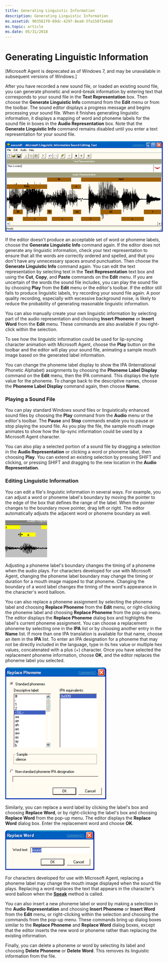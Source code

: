 ```yaml
---
title: Generating Linguistic Information
description: Generating Linguistic Information
ms.assetid: 903561f0-89dc-4297-8ea0-3fa150f2e6dd
ms.topic: article
ms.date: 05/31/2018
---
```


# Generating Linguistic Information

\[Microsoft Agent is deprecated as of Windows 7, and may be unavailable in subsequent versions of Windows.\]

After you have recorded a new sound file, or loaded an existing sound file, you can generate phonetic and word-break information by entering text that corresponds to your sound file in the **Text Representation** box. Then choose the **Generate Linguistic Info** command from the **Edit** menu or from the toolbar. The sound editor displays a progress message and begins processing your sound file. When it finishes generating linguistic information, it displays a mapping of word and phoneme labels for the sound file in boxes in the **Audio Representation** box. Note that the **Generate Linguistic Info** command remains disabled until you enter a text representation for your sound file.

![Screenshot that shows the 'Text Representation' and 'Audio Representation' panes in the Microsoft Linguistic Information Sound Editing Tool.](images/f3listlabel.gif)

If the editor doesn't produce an acceptable set of word or phoneme labels, choose the **Generate Linguistic Info** command again. If the editor does not generate any linguistic information, check your text representation to ensure that all the words are correctly ordered and spelled, and that you don't have any unnecessary spaces around punctuation. Then choose the **Generate Linguistic Info** command again. You can edit the text representation by selecting text in the **Text Representation** text box and using the **Cut**, **Copy**, and **Paste** commands on the **Edit** menu. If you are uncertain of the words the sound file includes, you can play the sound file by choosing **Play** from the **Edit** menu or the editor's toolbar. If the editor still fails to produce linguistic labels, try recording your sound file again. A poor quality recording, especially with excessive background noise, is likely to reduce the probability of generating reasonable linguistic information.

You can also manually create your own linguistic information by selecting part of the audio representation and choosing **Insert Phoneme** or **Insert Word** from the **Edit** menu. These commands are also available if you right-click within the selection.

To see how the linguistic information could be used for lip-syncing character animation with Microsoft Agent, choose the **Play** button on the toolbar and the editor will play your sound file, animating a sample mouth image based on the generated label information.

You can change the phoneme label display to show the IPA (International Phonetic Alphabet) assignments by choosing the **Phoneme Label Display** command on the **Edit** menu, then the IPA command. This displays the byte value for the phoneme. To change back to the descriptive names, choose the **Phoneme Label Display** command again, then choose **Name**.

### Playing a Sound File

You can play standard Windows sound files or linguistically enhanced sound files by choosing the **Play** command from the **Audio** menu or the editor's toolbar. The **Pause** and **Stop** commands enable you to pause or stop playing the sound file. As you play the file, the sample mouth image animates to show how the lip-sync information could be used by a Microsoft Agent character.

You can also play a selected portion of a sound file by dragging a selection in the **Audio Representation** or clicking a word or phoneme label, then choosing **Play**. You can extend an existing selection by pressing SHIFT and clicking, or pressing SHIFT and dragging to the new location in the **Audio Representation**.

### Editing Linguistic Information

You can edit a file's linguistic information in several ways. For example, you can adjust a word or phoneme label's boundary by moving the pointer to the edge of the box that defines the range of the label. When the pointer changes to the boundary move pointer, drag left or right. The editor automatically adjusts the adjacent word or phoneme boundary as well.

![Screenshot that shows edits to a file's linguistic information.](images/f4listadj.gif)

Adjusting a phoneme label's boundary changes the timing of a phoneme when the audio plays. For characters developed for use with Microsoft Agent, changing the phoneme label boundary may change the timing or duration for a mouth image mapped to that phoneme. Changing the boundary of a word label changes the timing of the word's appearance in the character's word balloon.

You can also replace a phoneme assignment by selecting the phoneme label and choosing **Replace Phoneme** from the **Edit** menu, or right-clicking the phoneme label and choosing **Replace Phoneme** from the pop-up menu. The editor displays the **Replace Phoneme** dialog box and highlights the label's current phoneme assignment. You can choose a replacement phoneme by selecting one in the **IPA** list or by choosing another entry in the **Name** list. If more than one IPA translation is available for that name, choose an item in the **IPA** list. To enter an IPA designation for a phoneme that may not be directly included in the language, type in its hex value or multiple hex values, concatenated with a plus (+) character. Once you have selected the replacement phoneme information, choose **OK**, and the editor replaces the phoneme label you selected.

![Screenshot that shows the 'Replace Phoneme' dialog, with '&lt;SIL&gt;' selected as the descriptive label.](images/f5listphone.gif)

Similarly, you can replace a word label by clicking the label's box and choosing **Replace Word**, or by right-clicking the label's box and choosing **Replace Word** from the pop-up menu. The editor displays the **Replace Word** dialog box. Enter the replacement word and choose **OK**.

![Screenshot that shows the 'Replace Word' dialog with 'sound' entered in the 'Word text' text box.](images/f6listrep.gif)

For characters developed for use with Microsoft Agent, replacing a phoneme label may change the mouth image displayed when the sound file plays. Replacing a word replaces the text that appears in the character's word balloon when the [**Speak**](speak-method.md) method is called.

You can also insert a new phoneme label or word by making a selection in the **Audio Representation** and choosing **Insert Phoneme** or **Insert Word** from the **Edit** menu, or right-clicking within the selection and choosing the commands from the pop-up menu. These commands bring up dialog boxes similar to the **Replace Phoneme** and **Replace Word** dialog boxes, except that the editor inserts the new word or phoneme rather than replacing the existing information.

Finally, you can delete a phoneme or word by selecting its label and choosing **Delete Phoneme** or **Delete Word**. This removes its linguistic information from the file.

 

 





